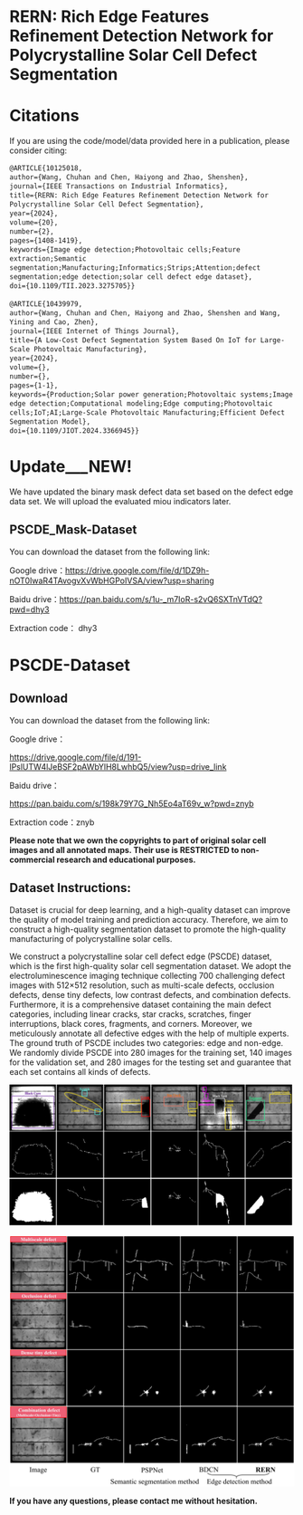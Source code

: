 # RERN: Rich Edge Features Refinement Detection Network for Polycrystalline Solar Cell Defect Segmentation

# Citations

If you are using the code/model/data provided here in a publication, please consider citing:

   ```
   @ARTICLE{10125018,
  author={Wang, Chuhan and Chen, Haiyong and Zhao, Shenshen},
  journal={IEEE Transactions on Industrial Informatics}, 
  title={RERN: Rich Edge Features Refinement Detection Network for Polycrystalline Solar Cell Defect Segmentation}, 
  year={2024},
  volume={20},
  number={2},
  pages={1408-1419},
  keywords={Image edge detection;Photovoltaic cells;Feature extraction;Semantic segmentation;Manufacturing;Informatics;Strips;Attention;defect segmentation;edge detection;solar cell defect edge dataset},
  doi={10.1109/TII.2023.3275705}}

@ARTICLE{10439979,
  author={Wang, Chuhan and Chen, Haiyong and Zhao, Shenshen and Wang, Yining and Cao, Zhen},
  journal={IEEE Internet of Things Journal}, 
  title={A Low-Cost Defect Segmentation System Based On IoT for Large-Scale Photovoltaic Manufacturing}, 
  year={2024},
  volume={},
  number={},
  pages={1-1},
  keywords={Production;Solar power generation;Photovoltaic systems;Image edge detection;Computational modeling;Edge computing;Photovoltaic cells;IoT;AI;Large-Scale Photovoltaic Manufacturing;Efficient Defect Segmentation Model},
  doi={10.1109/JIOT.2024.3366945}}
```

# Update___NEW!
We have updated the binary mask defect data set based on the defect edge data set. We will upload the evaluated miou indicators later.
## PSCDE_Mask-Dataset
You can download the dataset from the following link:

Google drive：https://drive.google.com/file/d/1DZ9h-nOT0IwaR4TAvogvXvWbHGPoIVSA/view?usp=sharing

Baidu drive：https://pan.baidu.com/s/1u-_m7IoR-s2vQ6SXTnVTdQ?pwd=dhy3 

Extraction code： dhy3


# PSCDE-Dataset
## Download
You can download the dataset from the following link:

Google drive：

https://drive.google.com/file/d/191-lPslUTW4lJeBSF2pAWbYlH8LwhbQ5/view?usp=drive_link

Baidu drive：

https://pan.baidu.com/s/198k79Y7G_Nh5Eo4aT69v_w?pwd=znyb 

Extraction code：znyb 


**Please note that we own the copyrights to part of original solar cell images and all annotated maps. Their use is RESTRICTED to non-commercial research and educational purposes.**

## Dataset Instructions:
Dataset is crucial for deep learning, and a high-quality dataset can improve the quality of model training and prediction accuracy. Therefore, we aim to construct a high-quality segmentation dataset to promote the high-quality manufacturing of polycrystalline solar cells.

  We construct a polycrystalline solar cell defect edge (PSCDE) dataset, which is the first high-quality solar cell segmentation dataset. We adopt the electroluminescence imaging technique collecting 700 challenging defect images with 512×512 resolution, such as multi-scale defects, occlusion defects, dense tiny defects, low contrast defects, and combination defects. Furthermore, it is a comprehensive dataset containing the main defect categories, including linear cracks, star cracks, scratches, finger interruptions, black cores, fragments, and corners. Moreover, we meticulously annotate all defective edges with the help of multiple experts. The ground truth of PSCDE includes two categories: edge and non-edge. We randomly divide PSCDE into 280 images for the training set, 140 images for the validation set, and 280 images for the testing set and guarantee that each set contains all kinds of defects.


![image](https://github.com/wch313/PSCDE-Dataset/blob/main/PSCDE.png)

![image](https://github.com/wch313/PSCDE-Dataset/blob/main/Figure1.jpg)









**If you have any questions, please contact me without hesitation.**
